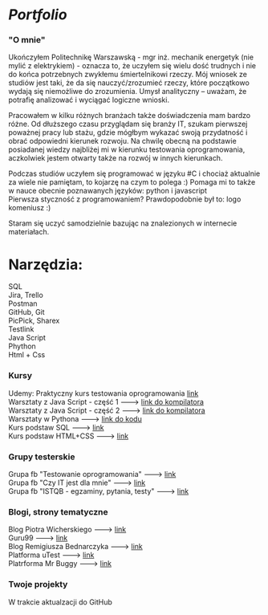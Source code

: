 # *Portfolio*

### "O mnie"
Ukończyłem Politechnikę Warszawską - mgr inż. mechanik energetyk (nie mylić z elektrykiem) - oznacza to, że uczyłem się wielu dość trudnych i nie do końca potrzebnych zwykłemu śmiertelnikowi rzeczy. Mój wniosek ze studiów jest taki, że da się nauczyć/zrozumieć rzeczy, które początkowo wydają się niemożliwe do zrozumienia.
Umysł analityczny – uważam, że potrafię analizować i wyciągać logiczne wnioski.

Pracowałem w kilku różnych branżach także doświadczenia mam bardzo różne.
Od dłuższego czasu przyglądam się branży IT, szukam pierwszej poważnej pracy lub stażu, gdzie mógłbym wykazać swoją przydatność i obrać odpowiedni kierunek rozwoju.
Na chwilę obecną na podstawie posiadanej wiedzy najbliżej mi w kierunku testowania oprogramowania, aczkolwiek jestem otwarty także na rozwój w innych kierunkach.
 
Podczas studiów uczyłem się programować w języku #C i chociaż aktualnie za wiele nie pamiętam, to kojarzę na czym to polega :) Pomaga mi to także w nauce obecnie poznawanych języków: python i javascript  
Pierwsza styczność z programowaniem? Prawdopodobnie był to: logo komeniusz :)

Staram się uczyć samodzielnie bazując na znalezionych w internecie materiałach.



# Narzędzia:
SQL  
Jira, Trello  
Postman  
GitHub, Git  
PicPick, Sharex  
Testlink  
Java Script  
Phython  
Html + Css


### Kursy
Udemy: Praktyczny kurs testowania oprogramowania [link](https://www.udemy.com/course/praktyczny-kurs-testowania-oprogramowania/)  
Warsztaty z Java Script - część 1 ---> [link do kompilatora](https://jsfiddle.net/q8y1akd9/)  
Warsztaty z Java Script - część 2 ---> [link do kompilatora](https://jsfiddle.net/z38ny5g1/1/)  
Warsztaty w Pythona ---> [link do kodu](https://github.com/MichalGwarda/Portfolio/blob/main/Python%20-%20lesson%201)  
Kurs podstaw SQL ---> [link](https://www.kursysql.pl/szkolenie-sql-w-120-minut/)  
Kurs podstaw HTML+CSS ---> [link](https://coderslab.pl/pl/podstawy-html-i-css-darmowe)



[ ### Techniczne książki ]: #



### Grupy testerskie
Grupa fb "Testowanie oprogramowania" ---> [link](https://www.facebook.com/groups/TestowanieOprogramowania/?multi_permalinks=5092212237467980)  
Grupa fb "Czy IT jest dla mnie" ---> [link](https://www.facebook.com/groups/czyitjestdlamnie/?multi_permalinks=1081724329047452)  
Grupa fb "ISTQB - egzaminy, pytania, testy" ---> [link](https://www.facebook.com/groups/194288250951242/)


### Blogi, strony tematyczne
Blog Piotra Wicherskiego ---> [link](https://pwicherski.gitbook.io/testowanie-oprogramowania/)  
Guru99 ---> [link](https://www.guru99.com/software-testing.html?fbclid=IwAR3iQiAzvFTRzLMXXooBnFb2jXTFFOkavYK_daaHZSpvF6Sux9xx5t1zVHc)  
Blog Remigiusza Bednarczyka ---> [link](https://remigiuszbednarczyk.pl/)  
Platforma uTest ---> [link](https://www.utest.com/)  
Platrforma Mr Buggy ---> [link](http://mrbuggy.pl/)

[### Webinary, Meetupy]: #

[### Twoja autorska dokumentacja testowa
W trakcie aktualzacji do GitHub]:#

### Twoje projekty
W trakcie aktualzacji do GitHub
